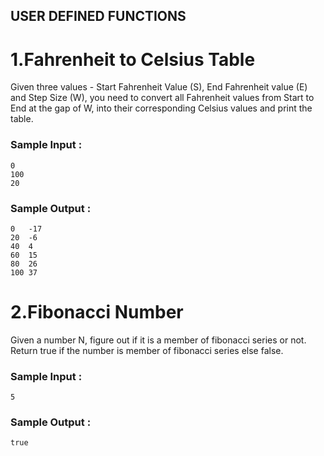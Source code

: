 ## USER DEFINED FUNCTIONS

# 1.Fahrenheit to Celsius Table
Given three values - Start Fahrenheit Value (S), End Fahrenheit value (E) and Step Size (W), you need to convert all Fahrenheit values from Start to End at the gap of W, into their corresponding Celsius values and print the table.
<br>
 ### Sample Input :<br>

```
0 
100 
20 
```


### Sample Output :<br>
``` 
0   -17 
20  -6 
40  4 
60  15
80  26
100 37
```

# 2.Fibonacci Number

Given a number N, figure out if it is a member of fibonacci series or not. Return true if the number is member of fibonacci series else false.
 ### Sample Input :<br>

```
5
```


### Sample Output :<br>
``` 
true
```